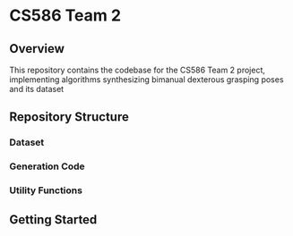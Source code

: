 # CS586 Team 2

## Overview
This repository contains the codebase for the CS586 Team 2 project, implementing algorithms synthesizing bimanual dexterous grasping poses and its dataset

## Repository Structure

### Dataset

### Generation Code

### Utility Functions

## Getting Started

